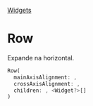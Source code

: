 [Widgets](https://github.com/leofds/flutter-class/blob/master/flutter/widgets.md)

# Row

Expande na horizontal.

```dart
Row(
  mainAxisAlignment: ,
  crossAxisAlignment: ,
  children: , <Widget?>[]
)
```
